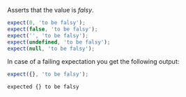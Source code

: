 Asserts that the value is _falsy_.

<!-- evaluate -->
```javascript
expect(0, 'to be falsy');
expect(false, 'to be falsy');
expect('', 'to be falsy');
expect(undefined, 'to be falsy');
expect(null, 'to be falsy');
```
<!-- /evaluate -->

In case of a failing expectation you get the following output:

<!-- evaluate -->
```javascript
expect({}, 'to be falsy');
```

```
expected {} to be falsy
```
<!-- /evaluate -->
